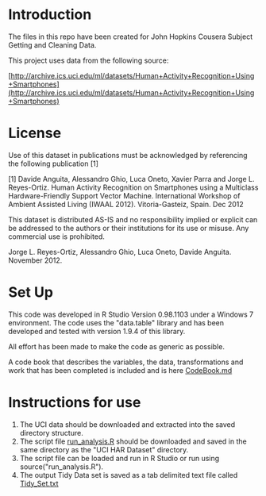 # Introduction
The files in this repo have been created for John Hopkins Cousera Subject
Getting and Cleaning Data.

This project uses data from the following source:

[http://archive.ics.uci.edu/ml/datasets/Human+Activity+Recognition+Using+Smartphones](http://archive.ics.uci.edu/ml/datasets/Human+Activity+Recognition+Using+Smartphones)

# License

Use of this dataset in publications must be acknowledged by referencing the following publication [1] 

[1] Davide Anguita, Alessandro Ghio, Luca Oneto, Xavier Parra and Jorge L. Reyes-Ortiz. Human Activity Recognition on Smartphones using a Multiclass Hardware-Friendly Support Vector Machine. International Workshop of Ambient Assisted Living (IWAAL 2012). Vitoria-Gasteiz, Spain. Dec 2012

This dataset is distributed AS-IS and no responsibility implied or explicit can be addressed to the authors or their institutions for its use or misuse. Any commercial use is prohibited.

Jorge L. Reyes-Ortiz, Alessandro Ghio, Luca Oneto, Davide Anguita. November 2012.

# Set Up
This code was developed in R Studio Version 0.98.1103 under a Windows 7 environment.
The code uses the "data.table" library and has been developed and tested with version 1.9.4 of this library.

All effort has been made to make the code as generic as possible.

A code book that describes the variables, the data, transformations and work that has been completed is included and is here [CodeBook.md](CodeBook.md) 

# Instructions for use
1. The UCI data should be downloaded and extracted into the saved directory structure.
2. The script file [run_analysis.R](run_analysis.R) should be downloaded and saved in the same directory as the "UCI HAR Dataset" directory.
3. The script file can be loaded and run in R Studio or run using source("run_analysis.R").
4. The output Tidy Data set is saved as a tab delimited text file called [Tidy_Set.txt](Tidy_Set.txt)